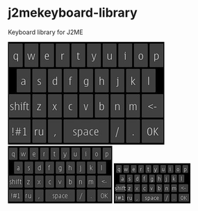 # j2mekeyboard-library
Keyboard library for J2ME

<img src="360x640.jpg"> <img src="240x320.jpg"> <img src="176x220.jpg">
